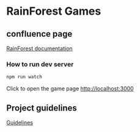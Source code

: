 # RainForest Games

## confluence page
[RainForest documentation](https://mathletics.atlassian.net/wiki/display/RAIN)

### How to run dev server
```bash
npm run watch
```
Click to open the game page [http://localhost:3000](http://localhost:3000)

## Project guidelines

[Guidelines](https://mathletics.atlassian.net/wiki/display/RAIN/Project+Guidelines)
